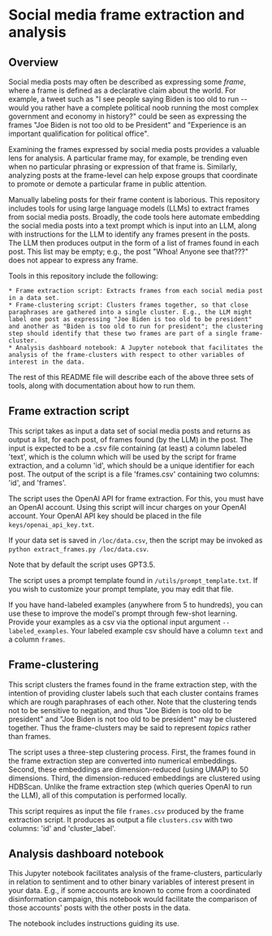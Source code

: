 # Social media frame extraction and analysis

## Overview

Social media posts may often be described as expressing some *frame*, where a frame is defined as a declarative claim about the world.
For example, a tweet such as "I see people saying Biden is too old to run -- would you rather have a complete political noob running the most complex government and economy in history?" could be seen as expressing the frames "Joe Biden is not too old to be President" and "Experience is an important qualification for political office".

Examining the frames expressed by social media posts provides a valuable lens for analysis. A particular frame may, for example, be trending even when no particular phrasing or expression of that frame is. Similarly, analyzing posts at the frame-level can help expose groups that coordinate to promote or demote a particular frame in public attention.

Manually labeling posts for their frame content is laborious. This repository includes tools for using large language models (LLMs) to extract frames from social media posts. Broadly, the code tools here automate embedding the social media posts into a text prompt which is input into an LLM, along with instructions for the LLM to identify any frames present in the posts. The LLM then produces output in the form of a list of frames found in each post. This list may be empty; e.g., the post "Whoa! Anyone see that???" does not appear to express any frame.

Tools in this repository include the following:

    * Frame extraction script: Extracts frames from each social media post in a data set.
    * Frame-clustering script: Clusters frames together, so that close paraphrases are gathered into a single cluster. E.g., the LLM might label one post as expressing "Joe Biden is too old to be president" and another as "Biden is too old to run for president"; the clustering step should identify that these two frames are part of a single frame-cluster.
    * Analysis dashboard notebook: A Jupyter notebook that facilitates the analysis of the frame-clusters with respect to other variables of interest in the data.
    
The rest of this README file will describe each of the above three sets of tools, along with documentation about how to run them.

## Frame extraction script

This script takes as input a data set of social media posts and returns as output a list, for each post, of frames found (by the LLM) in the post. The input is expected to be a .csv file containing (at least) a column labeled 'text', which is the column which will be used by the script for frame extraction, and a column 'id', which should be a unique identifier for each post. The output of the script is a file 'frames.csv' containing two columns: 'id', and 'frames'.

The script uses the OpenAI API for frame extraction. For this, you must have an OpenAI account. Using this script will incur charges on your OpenAI account. Your OpenAI API key should be placed in the file `keys/openai_api_key.txt`.

If your data set is saved in `/loc/data.csv`, then the script may be invoked as `python extract_frames.py /loc/data.csv`.

Note that by default the script uses GPT3.5.

The script uses a prompt template found in `/utils/prompt_template.txt`. If you wish to customize your prompt template, you may edit that file.

If you have hand-labeled examples (anywhere from 5 to hundreds), you can use these to improve the model's prompt through few-shot learning. Provide your examples as a csv via the optional input argument `--labeled_examples`. Your labeled example csv should have a column `text` and a column `frames`.

## Frame-clustering

This script clusters the frames found in the frame extraction step, with the intention of providing cluster labels such that each cluster contains frames which are rough paraphrases of each other. Note that the clustering tends not to be sensitive to negation, and thus "Joe Biden is too old to be president" and "Joe Biden is not too old to be president" may be clustered together. Thus the frame-clusters may be said to represent *topics* rather than frames.

The script uses a three-step clustering process. First, the frames found in the frame extraction step are converted into numerical embeddings. Second, these embeddings are dimension-reduced (using UMAP) to 50 dimensions. Third, the dimension-reduced embeddings are clustered using HDBScan. Unlike the frame extraction step (which queries OpenAI to run the LLM), all of this computation is performed locally.

This script requires as input the file `frames.csv` produced by the frame extraction script. It produces as output a file `clusters.csv` with two columns: 'id' and 'cluster_label'.

## Analysis dashboard notebook

This Jupyter notebook facilitates analysis of the frame-clusters, particularly in relation to sentiment and to other binary variables of interest present in your data. E.g., if some accounts are known to come from a coordinated disinformation campaign, this notebook would facilitate the comparison of those accounts' posts with the other posts in the data.

The notebook includes instructions guiding its use.
